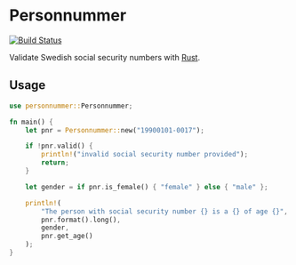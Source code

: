 # Personnummer

[![Build
Status](https://travis-ci.com/bombsimon/rust-personnummer.svg?branch=master)](https://travis-ci.com/bombsimon/rust-personnummer)

Validate Swedish social security numbers with
[Rust](https://www.rust-lang.org/).

## Usage

```rust
use personnummer::Personnummer;

fn main() {
    let pnr = Personnummer::new("19900101-0017");

    if !pnr.valid() {
        println!("invalid social security number provided");
        return;
    }

    let gender = if pnr.is_female() { "female" } else { "male" };

    println!(
        "The person with social security number {} is a {} of age {}",
        pnr.format().long(),
        gender,
        pnr.get_age()
    );
}
```
